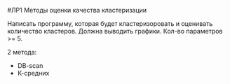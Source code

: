 #ЛР1  Методы оценки качества кластеризации

Написать программу, которая будет кластеризоровать и оценивать количество кластеров. Должна выводить графики. 
Кол-во параметров >= 5.

2 метода:
 - DB-scan 
 - К-средних  